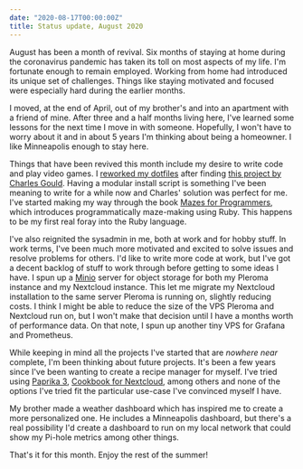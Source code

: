 ```yaml
---
date: "2020-08-17T00:00:00Z"
title: Status update, August 2020
---
```


August has been a month of revival. Six months of staying at home during
the coronavirus pandemic has taken its toll on most aspects of my life.
I'm fortunate enough to remain employed. Working from home had
introduced its unique set of challenges. Things like staying motivated
and focused were especially hard during the earlier months.

I moved, at the end of April, out of my brother's and into an apartment
with a friend of mine. After three and a half months living here, I've
learned some lessons for the next time I move in with someone.
Hopefully, I won't have to worry about it and in about 5 years I'm
thinking about being a homeowner. I like Minneapolis enough to stay
here.

Things that have been revived this month include my desire to write code
and play video games. I [reworked my dotfiles][0] after finding [this
project by Charles Gould][1]. Having a modular install script is
something I've been meaning to write for a while now and Charles'
solution was perfect for me. I've started making my way through the book
[Mazes for Programmers][2], which introduces programmatically
maze-making using Ruby. This happens to be my first real foray into the
Ruby language.

[0]:https://github.com/prplecake/dotfiles
[1]:https://git.sr.ht/~crg/config
[2]:http://www.mazesforprogrammers.com/

I've also reignited the sysadmin in me, both at work and for hobby
stuff. In work terms, I've been much more motivated and excited to solve
issues and resolve problems for others. I'd like to write more code at
work, but I've got a decent backlog of stuff to work through before
getting to some ideas I have. I spun up a [Minio][3] server for object
storage for both my Pleroma instance and my Nextcloud instance. This let
me migrate my Nextcloud installation to the same server Pleroma is
running on, slightly reducing costs. I think I might be able to reduce
the size of the VPS Pleroma and Nextcloud run on, but I won't make that
decision until I have a months worth of performance data. On that note,
I spun up another tiny VPS for Grafana and Prometheus.

[3]:https://min.io

While keeping in mind all the projects I've started that are *nowhere
near* complete, I'm been thinking about future projects. It's been a few
years since I've been wanting to create a recipe manager for myself.
I've tried using [Paprika 3][4], [Cookbook for Nextcloud][5], among
others and none of the options I've tried fit the particular use-case
I've convinced myself I have.

[4]:https://www.paprikaapp.com/
[5]:https://apps.nextcloud.com/apps/cookbook

My brother made a weather dashboard which has inspired me to create
a more personalized one. He includes a Minneapolis dashboard, but
there's a real possibility I'd create a dashboard to run on my local
network that could show my Pi-hole metrics among other things.

That's it for this month. Enjoy the rest of the summer!
